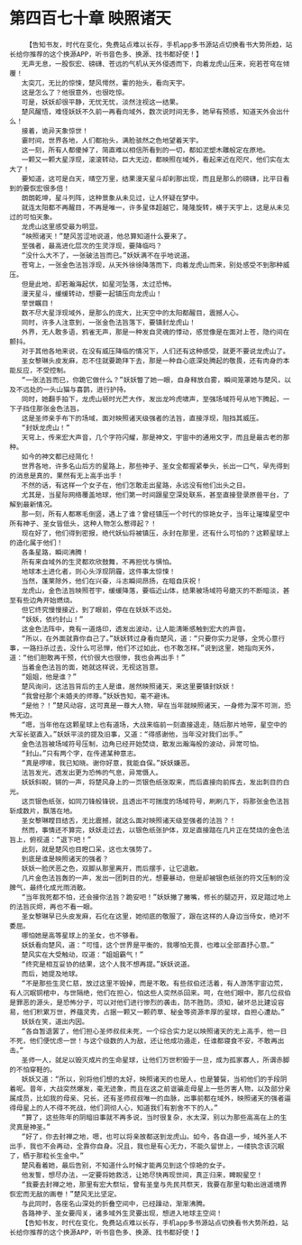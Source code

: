 # 第四百七十章 映照诸天
        【告知书友，时代在变化，免费站点难以长存，手机app多书源站点切换看书大势所趋，站长给你推荐的这个换源APP，听书音色多、换源、找书都好使！】
       无声无息，一股恢宏、磅礴、苍远的气机从天外侵透而下，向着龙虎山压来，宛若苍穹在倾覆！
       太突兀，无比的惊悚，楚风愕然，霍的抬头，看向天宇。
       这是怎么了？他很意外，也很吃惊。
       可是，妖妖却很平静，无忧无忧，淡然注视这一结果。
       楚风醒悟，难怪妖妖不久前一再看向域外，数次说时间无多，她早有预感，知道天外会出什么！
       接着，诡异天象惊世！
       霎时间，世界各地，人们都抬头，满脸骇然之色地望着天宇。
       这一刻，所有人都傻掉了，简直难以相信所看到的一切，都如泥塑木雕般定在原地。
       一颗又一颗大星浮现，滚滚转动，巨大无边，都映照在域外，看起来近在咫尺，他们实在太大了！
       要知道，这可是白天，晴空万里，结果漫天星斗却刹那出现，而且是那么的磅礴，比平日看到的要恢宏很多倍！
       朗朗乾坤，星斗列阵，这种景象从未见过，让人怀疑在梦中。
       就连太阳都不再醒目，不再是唯一，许多星体超越它，隆隆旋转，横于天宇上，这是从未见过的可怕天象。
       龙虎山这里感受最为明显。
       “映照诸天！”楚风苦涩地说道，他总算知道什么要来了。
       至强者，最高进化层次的生灵浮现，要降临吗？
       “没什么大不了，一张破法旨而已。”妖妖满不在乎地说道。
       苍穹上，一张金色法旨浮现，从天外徐徐降落而下，向着龙虎山而来，别处感受不到那种威压。
       但是此地，却若瀚海起伏，如星河坠落，太过恐怖。
       漫天星斗，缓缓转动，想要一起镇压向龙虎山！
       举世瞩目！
       数不尽大星浮现域外，是那么的庞大，比天空中的太阳都醒目，震撼人心。
       同时，许多人注意到，一张金色法旨落下，要镇封龙虎山！
       外界，无人敢多语，鸦雀无声，那是一种发自灵魂的悸动，感觉像是在面对上苍，隐约间在颤抖。
       对于其他各地来说，在没有威压降临的情况下，人们还有这种感受，就更不要说龙虎山了。
       圣女黎琳头皮发麻，忍不住就要跪拜下去，那是一种自心底深处腾起的敬畏，还有肉身的本能反应，不受控制。
       “一张法旨而已，你跪它做什么？”妖妖瞥了她一眼，自身释放白雾，瞬间笼罩她与楚风，以及不远处的一头山猫与喜鹊，进行护持。
       同时，她翻手拍下，龙虎山顿时光芒大作，发出龙吟虎啸声，至强场域符号从地下腾起，一下子挡住那张金色法旨。
       这是圣师亲手布下的场域，面对映照诸天级强者的法旨，直接浮现，阻挡其威压。
       “封妖龙虎山！”
       天穹上，传来宏大声音，几个字符闪耀，那是神文，宇宙中的通用文字，而且是最古老的那种。
       如今的神文都已经简化！
       世界各地，许多名山后方的星路上，那些神子、圣女全都握紧拳头，长出一口气，早先得到的消息是真的，果然有无上高手出手！
       不然的话，有这样一个女子在，他们怎敢走出星路，永远没有他们出头之日。
       尤其是，当星际网络覆盖地球，他们第一时间跟星空深处联系，甚至直接登录原兽平台，了解到最新情况。
       那一刻，所有人都寒毛倒竖，遇上了谁？曾经镇压一个时代的惊艳女子，当年让璀璨星空中所有神子、圣女皆低头，这种人物怎么惹得起？！
       现在好了，他们得到密报，绝代妖仙将被镇压，永封在那里，还有什么可怕的？这颗星球上的造化属于他们！
       各条星路，瞬间沸腾！
       所有来自域外的生灵都欢欣鼓舞，不再担忧与惧怕。
       地球本土进化者，则心头浮现阴霾，这件事太惊悚！
       当然，蓬莱除外，他们在兴奋，斗志瞬间昂扬，在暗自庆祝！
       龙虎山，金色法旨映照苍宇，缓缓降落，要临近山体，结果被场域符号磨灭的不断暗淡，甚至有些边角开始燃烧。
       但它终究慢慢接近，到了眼前，停在在妖妖不远处。
       “妖妖，依约封山！”
       这金色法阵中，竟有一道烙印，透发出波动，让人能清晰感触到宏大的声音。
       “所以，在外面就靠你自己了。”妖妖转过身看向楚风，道：“只要你实力足够，全凭心意行事，一路扫杀过去，没什么可忌惮，他们不过如此，也不敢怎样。”说到这里，她指向天外，道：“他们胆敢再干预，代价很大也很惨，我也会再出手！”
       当着金色法旨的面，她就这样说，无视这旨意。
       “姐姐，他是谁？”
       楚风询问，这法旨背后的主人是谁，居然映照诸天，来这里要镇封妖妖！
       “我曾经那个未婚夫的师尊。”妖妖告知，毫不避讳。
       “是他？！”楚风动容，这可真是一尊大人物，早在当年就映照诸天，一身修为深不可测，恐怖无边。
       “嗯，当年他在这颗星球上也有道场，大战来临前一刻直接退走，随后那片地带，星空中的大军长驱直入。”妖妖平淡的提及旧事，又道：“得感谢他，当年没对我们出手。”
       金色法旨被场域符号压制，边角已经开始焚烧，散发出瀚海般的波动，异常可怕。
       “封山。”只有两个字，在传递某种意志。
       “真是啰嗦，我已知晓。谢你好意，我能自保。”妖妖嫌恶。
       法旨发光，透发出更为恐怖的气息，异常慑人。
       妖妖斜睨，锵的一声，将楚风身上的一页银色纸张取来，而后直接向前挥去，发出刺目的白光。
       这页银色纸张，如同刀锋般锋锐，且透出不可揣度的场域符号，刷刷几下，将那张金色法旨斩成数片，飘落在地。
       圣女黎琳瞠目结舌，无比震撼，就这么面对映照诸天级至强者的法旨？！
       然而，事情还不算完，妖妖走过去，以银色纸张护体，双足直接踏在几片正在焚烧的金色法旨上，俯视道：“退下吧！”
       此刻，就是楚风也目瞪口呆，这也太强势了。
       到底是谁是映照诸天的强者？
       妖妖一脸厌恶之色，双脚从那里离开，而后摆手，让它退散。
       几片金色法旨轰的一声，发出一团刺目的光，想要暴动，但是却被银色纸张的符文压制的没脾气，最终化成光雨消散。
       “当年我死都不怕，还会接你法旨？跪安吧！”妖妖撇了撇嘴，修长的腿迈开，双足踏过地上的法旨灰烬，再也不看一眼。
       圣女黎琳早已头皮发麻，石化在这里，她彻底的敬服了，跟在这样的人身边当侍女，绝对不委屈。
       哪怕她是高等星球上的圣女，也不够看。
       妖妖看向楚风，道：“可惜，这个世界是平衡的，我哪怕无畏，也难以全部直抒心意。”
       楚风实在大受触动，叹道：“姐姐霸气！”
       “终究是相互妥协的结果，这个人我不想再提。”妖妖说道。
       而后，她提及地球。
       “不是那些生灵仁慈，放过这里不毁掉，而是不敢。有些叔伯还活着，有人游荡宇宙边荒，有人沉眠铜棺中，与世隔绝，他们在担心，怕这些人突然杀回来。呵，在他们眼中，那几位叔伯是罪恶的源头，是恐怖分子，可以对他们进行惨烈的袭击，防不胜防。须知，破坏总比建设容易，他们积累万世，养蕴灵秀，占据一颗又一颗药草、秘金等资源丰厚的星球，自担心遭劫。”
       妖妖在笑，道出内因。
       “各自暂退罢了，他们担心圣师叔叔未死，一个综合实力足以映照诸天的无上高手，他一日不死，他们便忧虑一世！与这个级数的人为敌，还让他成功遁走，任谁都寝食不安，不敢再出击。”
       圣师一人，就足以毁灭成片的生命星球，让他们万世积毁于一旦，成为孤家寡人，所谓赤脚的不怕穿鞋的。
       妖妖又道：“所以，别将他们想的太好，映照诸天的也是人，也是饕餮，当初他们的手段阴着呢。昔年，大战突然爆发，毫无迹象，而且在这之前诓骗走母星上一些厉害人物，以及部分亲属成员，比如我的母亲、兄长，还有圣师叔叔唯一的血脉，出事前都在域外，映照诸天的强者逼得母星上的人不得不死战，他们洞彻人心，知道我们有割舍不下的人。”
       “算了，这些陈年的阴暗旧事就不再多说，当时很复杂，水太深，别以为那些高高在上的生灵真是神圣。”
       “好了，你去封禅之地，嗯，也可以将亲故都送到龙虎山。如今，各自退一步，域外圣人不出手，我也不会再动，全靠你自身。况且，我也是有心无力，不能久留世上，一缕执念该沉眠了，栖于那粒长生金中。”
       楚风看着她，最后告别，不知道什么时候才能再见到这个惊艳的女子。
       他发誓，想尽办法，一定要将她救活，让她尽快再现世间，真正归来，睥睨星空！
       “我要去封禅之地，那里有宏大祭坛，曾有圣皇与先民共祭天，我要在那里勾勒出逍遥境界恢宏而无敌的画卷！”楚风无比坚定。
       与此同时，各座名山深处的折叠空间中，已经躁动，渐渐沸腾。
       各路神子、圣女要闯关，诸多域外生灵要出现，想进入地球主空间！
       【告知书友，时代在变化，免费站点难以长存，手机app多书源站点切换看书大势所趋，站长给你推荐的这个换源APP，听书音色多、换源、找书都好使！】